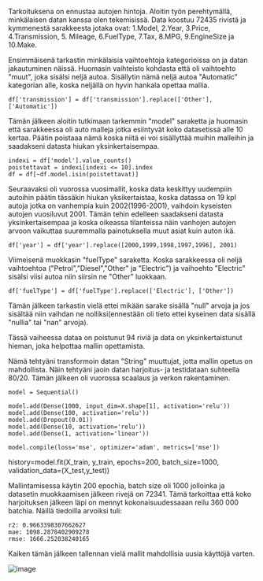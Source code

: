 Tarkoituksena on ennustaa autojen hintoja.
Aloitin työn perehtymällä, minkälaisen datan kanssa olen tekemisissä. Data koostuu 72435 rivistä ja kymmenestä sarakkeesta jotaka ovat: 
1.Model, 2.Year, 3.Price, 4.Transmission, 5. Mileage, 6.FuelType, 7.Tax, 8.MPG, 9.EngineSize ja 10.Make.

Ensimmäisenä tarkastin minkälaisia vaihtoehtoja kategorioissa on ja datan jakautuminen näissä. Huomasin vaihteisto kohdasta että oli vaihtoehto "muut", joka 
sisälsi neljä autoa. Sisällytin nämä neljä autoa "Automatic" kategorian alle, koska neljällä on hyvin hankala opettaa mallia.

    df['transmission'] = df['transmission'].replace(['Other'], ['Automatic']) 

Tämän jälkeen aloitin tutkimaan tarkemmin "model" saraketta ja huomasin että sarakkeessa oli auto malleja jotka esiintyvät koko datasetissä alle 10 kertaa.
Päätin poistaaa nämä koska niitä ei voi sisällyttää muihin malleihin ja saadakseni datasta hiukan yksinkertaisempaa.

    indexi = df['model'].value_counts()
    poistettavat = indexi[indexi <= 10].index
    df = df[~df.model.isin(poistettavat)]

Seuraavaksi oli vuorossa vuosimallit, koska data keskittyy uudempiin autoihin päätin tässäkin hiukan yksikertaistaa, koska datassa on 19 kpl autoja jotka on vanhempia kuin 2002(1996-2001), 
vaihdoin kyseisten autojen vuosiluvut 2001. Tämän tehin edelleen saadakseni datasta yksinkertaisempaa ja koska oikeassa tilanteissa näin vanhojen autojen arvoon vaikuttaa suuremmalla painotuksella
muut asiat kuin auton ikä.

    df['year'] = df['year'].replace([2000,1999,1998,1997,1996], 2001) 

Viimeisenä muokkasin "fuelType" saraketta. Koska sarakkeessa oli neljä vaihtoehtoa ("Petrol","Diesel","Other" ja "Electric") ja vaihoehto "Electric" sisälsi viisi autoa niin siirsin ne "Other" luokkaan.

    df['fuelType'] = df['fuelType'].replace(['Electric'], ['Other']) 

Tämän jälkeen tarkastin vielä ettei mikään sarake sisällä "null" arvoja ja jos sisältää niin vaihdan ne nolliksi(ennestään oli tieto ettei kyseinen data sisällä "nullia" tai "nan" arvoja).

Tässä vaiheessa dataa on poistunut 94 riviä ja data on yksinkertaistunut hieman, joka helpottaa mallin opettamista.

Nämä tehtyäni transformoin datan "String" muuttujat, jotta mallin opetus on mahdollista. Näin tehtyäni jaoin datan harjoitus- ja testidataan suhteella 80/20. Tämän jälkeen oli vuorossa scaalaus ja verkon rakentaminen.

    model = Sequential()

    model.add(Dense(1000, input_dim=X.shape[1], activation='relu'))
    model.add(Dense(100, activation='relu'))
    model.add(Dropout(0.01))
    model.add(Dense(10, activation='relu'))
    model.add(Dense(1, activation='linear'))

    model.compile(loss='mse', optimizer='adam', metrics=['mse'])

history=model.fit(X_train, y_train, epochs=200, batch_size=1000, validation_data=(X_test,y_test))

Mallintamisessa käytin 200 epochia, batch size oli 1000 jolloinka ja datasetin muokkaamisen jälkeen rivejä on 72341. Tämä tarkoittaa että koko harjoituksen jälkeen läpi on mennyt kokonaisuudessaaan reilu 
360 000 batchia. Näillä tiedoilla arvoiksi tuli:

    r2: 0.9663398307662627
    mae: 1098.2878402909278
    rmse: 1666.252038240165

Kaiken tämän jälkeen tallennan vielä mallit mahdollisia uusia käyttöjä varten.

![image](https://user-images.githubusercontent.com/91068474/205452467-896d87b9-8e02-4682-ac08-9666e4d58402.png)




